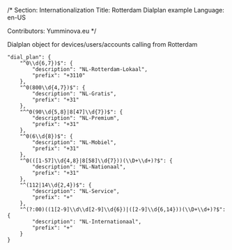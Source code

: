 /*
Section: Internationalization
Title: Rotterdam Dialplan example
Language: en-US

Contributors:
    Yumminova.eu
*/

Dialplan object for devices/users/accounts calling from Rotterdam

    "dial_plan": {
	    "^0\\d{6,7})$": {
		    "description": "NL-Rotterdam-Lokaal",
			"prefix": "+3110"
        },
        "^0(800\\d{4,7})$": {
		    "description": "NL-Gratis",
			"prefix": "+31"
		},
		"^^0(90\\d{5,8}|8[47]\\d{7})$": {
		    "description": "NL-Premium",
		    "prefix": "+31"
		},
		"^0(6\\d{8})$": {
		    "description": "NL-Mobiel",
			"prefix": "+31"
		},
		"^0(([1-57]\\d{4,8}|8[58]\\d{7}))(\\D+\\d+)?$": {
		    "description": "NL-Nationaal",
			"prefix": "+31"
		},
		"^(112|14\\d{2,4})$": {
		    "description": "NL-Service",
			"prefix": "+"
		},
		"^(?:00)((1[2-9]\\d\\d[2-9]\\d{6})|([2-9]\\d{6,14}))(\\D+\\d+)?$": {
		    "description": "NL-Internationaal",
			"prefix": "+"
		}
    }
